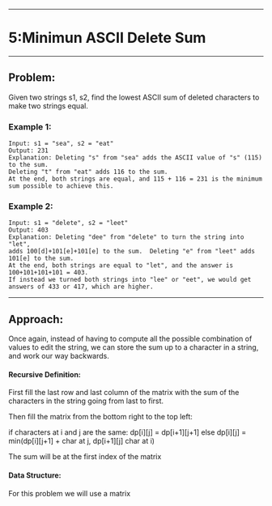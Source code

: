 ***
# 5:Minimun ASCII Delete Sum
***

## Problem:

Given two strings s1, s2, find the lowest ASCII sum of deleted characters to make two strings equal.

### Example 1:

    Input: s1 = "sea", s2 = "eat"
    Output: 231
    Explanation: Deleting "s" from "sea" adds the ASCII value of "s" (115) to the sum.
    Deleting "t" from "eat" adds 116 to the sum.
    At the end, both strings are equal, and 115 + 116 = 231 is the minimum sum possible to achieve this.

### Example 2:

    Input: s1 = "delete", s2 = "leet"
    Output: 403
    Explanation: Deleting "dee" from "delete" to turn the string into "let",
    adds 100[d]+101[e]+101[e] to the sum.  Deleting "e" from "leet" adds 101[e] to the sum.
    At the end, both strings are equal to "let", and the answer is 100+101+101+101 = 403.
    If instead we turned both strings into "lee" or "eet", we would get answers of 433 or 417, which are higher.

***

## Approach:

Once again, instead of having to compute all the possible combination of values to edit the string, we can store the sum up to a character in a string, and work our way backwards. 

#### Recursive Definition:

First fill the last row and last column of the matrix with the sum of the characters in the string going from last to first. 

Then fill the matrix from the bottom right to the top left:

if characters at i and j are the same:
    dp[i][j] = dp[i+1][j+1]
else
    dp[i][j] = min(dp[i][j+1] + char at j, dp[i+1][j] char at i)


The sum will be at the first index of the matrix

#### Data Structure:
    
For this problem we will use a matrix
